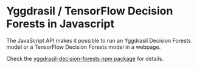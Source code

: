 # Yggdrasil / TensorFlow Decision Forests in Javascript

The JavaScript API makes it possible to run an Yggdrasil Decision Forests model
or a TensorFlow Decision Forests model in a webpage.

Check the
[yggdrasil-decision-forests npm package](https://www.npmjs.com/package/yggdrasil-decision-forests)
for details.
